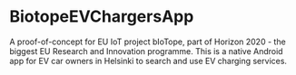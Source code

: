 # BiotopeEVChargersApp

A proof-of-concept for EU IoT project bIoTope, part of Horizon 2020 - the biggest EU Research and Innovation programme. 
This is a native Android app for EV car owners in Helsinki to search and use EV charging services.
